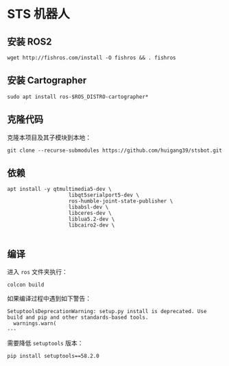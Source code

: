 # STS 机器人

## 安装 ROS2

```shell
wget http://fishros.com/install -O fishros && . fishros
```

## 安装 Cartographer

```shell
sudo apt install ros-$ROS_DISTRO-cartographer*
```

## 克隆代码
克隆本项目及其子模块到本地：

```shell
git clone --recurse-submodules https://github.com/huigang39/stsbot.git
```

## 依赖

```shell
apt install -y qtmultimedia5-dev \
                    libqt5serialport5-dev \
                    ros-humble-joint-state-publisher \
                    libabsl-dev \
                    libceres-dev \
                    liblua5.2-dev \
                    libcairo2-dev \
                    
```

## 编译

进入 `ros` 文件夹执行：

```shell
colcon build
```

如果编译过程中遇到如下警告：
```shell
SetuptoolsDeprecationWarning: setup.py install is deprecated. Use build and pip and other standards-based tools.
  warnings.warn(
---
```

需要降低 `setuptools` 版本：
```shell
pip install setuptools==58.2.0
```
